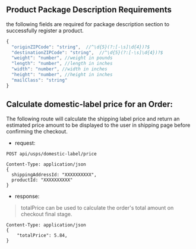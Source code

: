 ## Product Package Description Requirements
the following fields are required for package description section to successfully register a product.
```javascript
{
  "originZIPCode": "string",  //^\d{5}(?:[-\s]\d{4})?$
  "destinationZIPCode": "string",  //^\d{5}(?:[-\s]\d{4})?$
  "weight": "number", //weight in pounds
  "length": "number", //length in inches
  "width": "number", //width in inches
  "height": "number", //height in inches
  "mailClass": "string"
}

```

## Calculate domestic-label price for an Order:
The following route will calculate the shipping label price and return an estimated price amount to be displayed to the user in shipping page before confirming the checkout.
- request:
```code
POST api/usps/domestic-label/price

Content-Type: application/json
{
  shippingAddressId: "XXXXXXXXXX",
  productId: "XXXXXXXXXX"
}

```
- response:
> totalPrice can be used to calculate the order's total amount on checkout final stage.
```code
Content-Type: application/json
{
    "totalPrice": 5.84,
}
```



